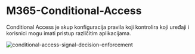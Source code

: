# M365-Conditional-Access
Conditional Access je skup konfiguracija pravila koji kontrolira koji uređaji i korisnici mogu imati pristup različitim aplikacijama.

![conditional-access-signal-decision-enforcement](https://github.com/tnovac/M365-Conditional-Access/assets/61393622/85ef43ef-0c91-40b9-81e8-a0a2d3125f59)
